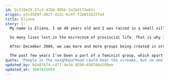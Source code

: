 ```yaml
---
id: 2c218e28-57cd-43b6-995b-2a2b41f3e61c
origin: e3cd589f-d92f-423c-bc9f-72b651b277e4
title: Eliana
story: |-
  My name is Eliana. I am 40 years old and I was raised in a small village in Thesprotia. Most women, like my grandmother, had arranged marriages. Some of them didn’t even know what being in love was. Sexual encounters served the purpose of procreation only and nothing more. The word satisfaction was not part of their vocabulary, although the same cannot be said for the word oppression. Marriage, for the most part, was not a choice, but a social requirement, as was having a family, which was a “natural” next step for them. Back then, younger women my mother’s age may have married out of love, but one could also notice their husbands’ abusive behaviour towards them. They lived with the fear that they might do something they shouldn’t and thus anger their husbands. I remember there was a woman, way back in the ‘90s, whose husband constantly abused her and their children. People in the neighbourhood could hear the screams, but no one would say anything because he was the head of the family, despite the fact you could hear screams and yelling in the night. The shame always falls on the woman, not the man. I remember her, walking with her head down. And other stories of women like this, hiding in the night, forgotten in the morning. 

  So many lives lost in the microcosm of provincial life. That is why I always wanted to leave my village, to expand my horizons, to see new things, to leave. Education was the only way out. That was what was going to lead me far away. That is why I have wanted to study ever since I was a young girl. In the end, despite the difficulties, I managed to do it. In provincial Greece, even going to school is not a given. To this day children have a difficult time and that is why school drop-out rates are high. They say that the countryside “sabotages” its own children, and they’re not wrong. In university, I had the good fortune of knowing an exceptional professor who was teaching classes that have to do with gender. She was one of the first ones in Greece teaching on that specific subject area. That is how I came to know about the different theories and after that I worked together with that professor in some research programmes that researched gender in relation to education. This sensitised me even more, because I saw to a greater degree the difficulties women face in professional advancement in comparison to men, but also the sexist manner in which school textbooks are written. 

  After December 2008, we saw more and more groups being created in order to talk about feminism, sexism, patriarchy, and queer theory. These groups worked together at times with different initiatives that were formed to address different issues, such as the initiative against the pillorying of HIV positive women. Activism increased with every passing year and it would also address unanswered femicides, and gender based violence. Everyone’s vocabulary was enriched with words that already existed, but nobody uttered with ease. In the last few years, words like sexism, feminism, patriarchy, gender based violence as well as a new one, femicide, are being used more and more, suggesting on the one hand the escalation of the problems, but also the impact of feminism on a large portion of society.

  The past few years I’ve been a part of a feminist group, which apart from its feminist activism, also publishes a magazine called “Kiouri@” every summer. I cannot imagine someone not being a feminist, and not fighting in their daily life for freedom and social justice.
quote: 'People in the neighbourhood could hear the screams, but no one would say anything because he was the head of the family. The shame always falls on the woman, not the man. I remember her, walking with her head down. And other stories of women like this, hiding in the night, forgotten in the morning.'
updated_by: bda87674-cd7f-4e3d-8598-650708e299ee
updated_at: 1647415959
---
```

